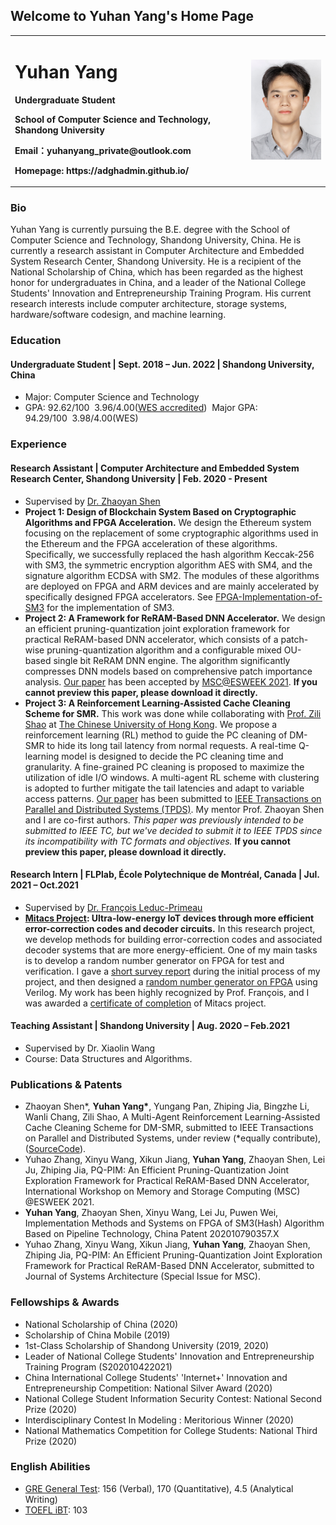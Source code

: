 ## Welcome to Yuhan Yang's Home Page

<table border="0">
  <tr>
    <td width="75%">
      <h1>Yuhan Yang</h1>
      <p><b>Undergraduate Student</b></p>
      <p><b>School of Computer Science and Technology, Shandong University</b></p>
      <p><b>Email：yuhanyang_private@outlook.com</b></p>
      <p><b>Homepage: https://adghadmin.github.io/</b></p>
    </td>
    <td width="25%">
      <img src="/yuhan.JPG" width="100%">      
    </td>
  </tr>
</table>

### Bio
Yuhan Yang is currently pursuing the B.E. degree with the School of Computer Science and Technology, Shandong University, China. He is currently a research assistant in Computer Architecture and Embedded System Research Center, Shandong University. He is a recipient of the National Scholarship of China, which has been regarded as the highest honor for undergraduates in China, and a leader of the National College Students' Innovation and Entrepreneurship Training Program. His current research interests include computer architecture, storage systems, hardware/software codesign, and machine learning.

### Education
#### Undergraduate Student | Sept. 2018 – Jun. 2022 | Shandong University, China
- Major: Computer Science and Technology  
- GPA: 92.62/100&nbsp;&nbsp;3.96/4.00([WES accredited](https://github.com/adghadmin/adghadmin.github.io/blob/083093f2de57ab9e0b0d200b993a7c78e1e910aa/WES%20accredited.pdf))&nbsp;&nbsp;Major GPA: 94.29/100&nbsp;&nbsp;3.98/4.00(WES)

### Experience
#### Research Assistant | Computer Architecture and Embedded System Research Center, Shandong University | Feb. 2020 - Present
- Supervised by [Dr. Zhaoyan Shen](https://szyatsdu.github.io/shenzhaoyan.git.io/zhaoyan_shen.html)  
- **Project 1: Design of Blockchain System Based on Cryptographic Algorithms and FPGA Acceleration.** We design the Ethereum system focusing on the replacement of some cryptographic algorithms used in the Ethereum and the FPGA acceleration of these algorithms. Specifically, we successfully replaced the hash algorithm Keccak-256 with SM3, the symmetric encryption algorithm AES with SM4, and the signature algorithm ECDSA with SM2. The modules of these algorithms are deployed on FPGA and ARM devices and are mainly accelerated by specifically designed FPGA accelerators. See [FPGA-Implementation-of-SM3](https://github.com/adghadmin/FPGA-Implementation-of-SM3.git) for the implementation of SM3.  
- **Project 2: A Framework for ReRAM-Based DNN Accelerator.** We design an efficient pruning-quantization joint exploration framework for practical ReRAM-based DNN accelerator, which consists of a patch-wise pruning-quantization algorithm and a configurable mixed OU-based single bit ReRAM DNN engine. The algorithm significantly compresses DNN models based on comprehensive patch importance analysis. [Our paper](https://github.com/adghadmin/PQ-PIM-MSC-2021/blob/3e9fdae28a1c00436776a67334166b07ffb2bd9d/An%20Efficient%20Pruning-Quantization%20Joint%20Exploration%20Framework%20for%20Practical%20ReRAM-Based%20DNN%20Accelerator.pdf) has been accepted by [MSC@ESWEEK 2021](https://msc-esweek.github.io/program.html). **If you cannot preview this paper, please download it directly.**  
- **Project 3: A Reinforcement Learning-Assisted Cache Cleaning Scheme for SMR.** This work was done while collaborating with [Prof. Zili Shao](http://www.cse.cuhk.edu.hk/~shao/) at [The Chinese University of Hong Kong](https://www.cuhk.edu.hk/english/index.html). We propose a reinforcement learning (RL) method to guide the PC cleaning of DM-SMR to hide its long tail latency from normal requests. A real-time Q-learning model is designed to decide the PC cleaning time and granularity. A fine-grained PC cleaning is proposed to maximize the utilization of idle I/O windows. A multi-agent RL scheme with clustering is adopted to further mitigate the tail latencies and adapt to variable access patterns. [Our paper](https://github.com/adghadmin/MARL-PC-Cleaning/blob/57fc77dba068358ea0bc63a6ffa9390ccccdb1fa/A%20Multi-Agent%20Reinforcement%20Learning-Assisted%20Cache%20Cleaning%20Scheme%20for%20DM-SMR.pdf) has been submitted to [IEEE Transactions on Parallel and Distributed Systems (TPDS)](https://www.computer.org/csdl/journal/td). My mentor Prof. Zhaoyan Shen and I are co-first authors. *This paper was previously intended to be submitted to IEEE TC, but we've decided to submit it to IEEE TPDS since its incompatibility with TC formats and objectives.* **If you cannot preview this paper, please download it directly.**   

#### Research Intern | FLPlab, École Polytechnique de Montréal, Canada | Jul. 2021 – Oct.2021  
- Supervised by [Dr. François Leduc-Primeau](https://www.polymtl.ca/expertises/en/leduc-primeau-francois)  
- **[Mitacs Project](https://www.mitacs.ca/en/programs/globalink/globalink-research-internship): Ultra-low-energy IoT devices through more efficient error-correction codes and decoder circuits.** In this research project, we develop methods for building error-correction codes and associated decoder systems that are more energy-efficient. One of my main tasks is to develop a random number generator on FPGA for test and verification. I gave a [short survey report](https://github.com/adghadmin/General-Random-Number-Generator/blob/e9a66fadfe69239742ed6b3813bed8ac6dafb03c/A%20Short%20Survey%20on%20Uniform%20Random%20Number%20Generator%20and%20Gaussian%20Ramdom%20Number%20Generator%20with%20Implementation%20on%20FPGA.pdf) during the initial process of my project, and then designed a [random number generator on FPGA](https://github.com/adghadmin/General-Random-Number-Generator.git) using Verilog. My work has been highly recognized by Prof. François, and I was awarded a [certificate of completion](https://github.com/adghadmin/General-Random-Number-Generator/blob/e33f592f7d792b1c155bed1feb12aa366baf1e2a/Certificate%20of%20Completion%20-%20Yang.pdf) of Mitacs project.

#### Teaching Assistant | Shandong University | Aug. 2020 – Feb.2021  
- Supervised by Dr. Xiaolin Wang  
- Course: Data Structures and Algorithms.

### Publications & Patents  
- Zhaoyan Shen\*, **Yuhan Yang\***, Yungang Pan, Zhiping Jia, Bingzhe Li, Wanli Chang, Zili Shao, A Multi-Agent Reinforcement Learning-Assisted Cache Cleaning Scheme for DM-SMR, submitted to IEEE Transactions on Parallel and Distributed Systems, under review (\*equally contribute), ([SourceCode](https://github.com/adghadmin/MARL-PC-Cleaning.git)).  
- Yuhao Zhang, Xinyu Wang, Xikun Jiang, **Yuhan Yang**, Zhaoyan Shen, Lei Ju, Zhiping Jia, PQ-PIM: An Efficient Pruning-Quantization Joint Exploration Framework for Practical ReRAM-Based DNN Accelerator, International Workshop on Memory and Storage Computing (MSC) @ESWEEK 2021.  
- **Yuhan Yang**, Zhaoyan Shen, Xinyu Wang, Lei Ju, Puwen Wei, Implementation Methods and Systems on FPGA of SM3(Hash) Algorithm Based on Pipeline Technology, China Patent 202010790357.X
- Yuhao Zhang, Xinyu Wang, Xikun Jiang, **Yuhan Yang**, Zhaoyan Shen, Zhiping Jia, PQ-PIM: An Efficient Pruning-Quantization Joint Exploration Framework for Practical ReRAM-Based DNN Accelerator, submitted to Journal of Systems Architecture (Special Issue for MSC).  

### Fellowships & Awards  
- National Scholarship of China (2020)  
- Scholarship of China Mobile (2019)  
- 1st-Class Scholarship of Shandong University (2019, 2020)  
- Leader of National College Students' Innovation and Entrepreneurship Training Program (S202010422021)  
- China International College Students' 'Internet+' Innovation and Entrepreneurship Competition: National Silver Award (2020)  
- National College Student Information Security Contest: National Second Prize (2020)  
- Interdisciplinary Contest In Modeling : Meritorious Winner (2020)  
- National Mathematics Competition for College Students: National Third Prize (2020)  

### English Abilities
- [GRE General Test](https://github.com/adghadmin/adghadmin.github.io/blob/55e0651e82effce323ecfacd5388fb045ee21ee8/GRE%20unofficial%20score%20report.pdf): 156 (Verbal), 170 (Quantitative), 4.5 (Analytical Writing)   
- [TOEFL iBT](https://github.com/adghadmin/adghadmin.github.io/blob/55e0651e82effce323ecfacd5388fb045ee21ee8/TOEFL%20unofficial%20score%20report.pdf): 103

